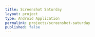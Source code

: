 ```yaml
---
title: Screenshot Saturday
layout: project
type: Android Application
permalink: projects/screenshot-saturday
published: false
---
```


